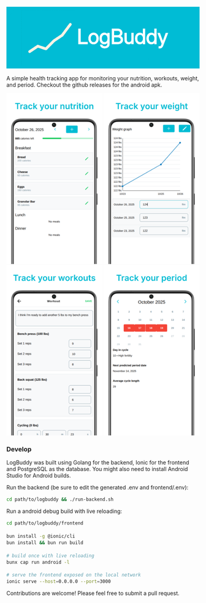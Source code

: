 <p align="center">
  <img src="images/banner.png" alt="LogBuddy Banner" width="700">
</p>

A simple health tracking app for monitoring your nutrition, workouts, weight, and period.
Checkout the github releases for the android apk.

<p align="center">
  <img src="images/Samsung Galaxy S21 Ultra Screenshot 1.png" alt="Screenshot 1" width="250">
  <img src="images/Samsung Galaxy S21 Ultra Screenshot 2.png" alt="Screenshot 2" width="250">
  <img src="images/Samsung Galaxy S21 Ultra Screenshot 3.png" alt="Screenshot 3" width="250">
  <img src="images/Samsung Galaxy S21 Ultra Screenshot 4.png" alt="Screenshot 4" width="250">
</p>

### Develop
LogBuddy was built using Golang for the backend, Ionic for the frontend and PostgreSQL as the database.
You might also need to install Android Studio for Android builds.

Run the backend (be sure to edit the generated .env and frontend/.env):
```bash
cd path/to/logbuddy && ./run-backend.sh
```

Run a android debug build with live reloading:
```bash
cd path/to/logbuddy/frontend

bun install -g @ionic/cli
bun install && bun run build

# build once with live reloading
bunx cap run android -l

# serve the frontend exposed on the local network
ionic serve --host=0.0.0.0 --port=3000
```

Contributions are welcome! Please feel free to submit a pull request.

